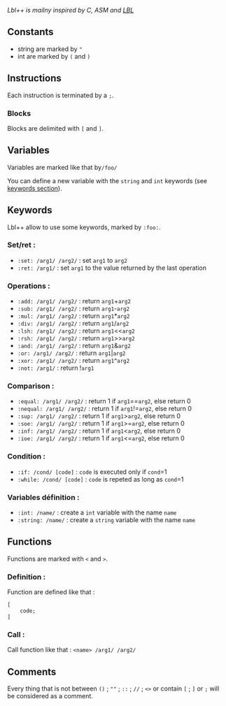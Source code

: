 *Lbl++ is mailny inspired by C, ASM and [LBL](https://github.com/MrGargoyle134/lbl)*

## Constants
* string are marked by ```"``` 
* int are marked by ```(``` and ```)```

## Instructions

Each instruction is terminated by a ```;```.

### Blocks 

Blocks are delimited with  ```[``` and ```]```.

## Variables

Variables are marked like that by```/foo/```

You can define a new variable with the ```string``` and ```int``` keywords (see 
[keywords section](#-variables-definition-)).

## Keywords

Lbl++ allow to use some keywords, marked by ```:foo:```. 

### Set/ret :
* ```:set: /arg1/ /arg2/``` : set ```arg1``` to ```arg2```
* ```:ret: /arg1/```        : set ```arg1``` to the value returned by the last operation


### Operations :

* ```:add: /arg1/ /arg2/``` : return ```arg1```+```arg2```
* ```:sub: /arg1/ /arg2/``` : return ```arg1```-```arg2```
* ```:mul: /arg1/ /arg2/``` : return ```arg1```*```arg2```
* ```:div: /arg1/ /arg2/``` : return ```arg1```/```arg2```
* ```:lsh: /arg1/ /arg2/``` : return ```arg1```<<```arg2```
* ```:rsh: /arg1/ /arg2/``` : return ```arg1```>>```arg2```
* ```:and: /arg1/ /arg2/``` : return ```arg1```&```arg2```
* ```:or: /arg1/ /arg2/```  : return ```arg1```\|```arg2```
* ```:xor: /arg1/ /arg2/``` : return ```arg1```^```arg2```
* ```:not: /arg1/```        : return !```arg1```

### Comparison :
* ```:equal: /arg1/ /arg2/```  : return 1 if ```arg1```==```arg2```, else return 0
* ```:nequal: /arg1/ /arg2/``` : return 1 if ```arg1```!=```arg2```, else return 0
* ```:sup: /arg1/ /arg2/```    : return 1 if ```arg1```>```arg2```, else return 0
* ```:soe: /arg1/ /arg2/```    : return 1 if ```arg1```>=```arg2```, else return 0
* ```:inf: /arg1/ /arg2/```    : return 1 if ```arg1```<```arg2```, else return 0
* ```:ioe: /arg1/ /arg2/```    : return 1 if ```arg1```<=```arg2```, else return 0

### Condition :
* ```:if: /cond/ [code]```    : ```code``` is executed only if ```cond```=1
* ```:while: /cond/ [code]``` : ```code``` is repeted as long as ```cond```=1

### Variables définition :
* ```:int: /name/```    : create a ```int``` variable with the name ```name```
* ```:string: /name/``` : create a ```string``` variable with the name ```name```

## Functions

Functions are marked with ```<``` and ```>```.

### Definition :

Function are defined like that :
```<name> :type1: /arg1/ :type2: /arg2/
[
    code; 
]
```

### Call :
Call function like that :
```<name> /arg1/ /arg2/```

## Comments

Every thing that is not between ```()``` ; ```""``` ; ```::``` ; ```//``` ; ```<>``` or contain ```[``` ; ```]``` or ```;``` will be considered as a comment. 
